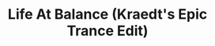 ---
layout: song
id: 15
title: Life At Balance (Kraedt's Epic Trance Edit)
artist: Jordan Maron vs Kraedt
genre: Trance
image: Life At Balance.jpg
buy-able: false
downloadable: true
itunes:
beatport:
gplay:
amazon:
license: 1
---